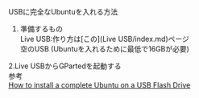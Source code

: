 USBに完全なUbuntuを入れる方法

1. 準備するもの  
Live USB:作り方は[この](Live USB/index.md)ページ  
空のUSB (Ubuntuを入れるために最低で16GBが必要)

2.Live USBからGPartedを起動する  
参考  
[How to install a complete Ubuntu on a USB Flash Drive](https://www.fosslinux.com/10212/how-to-install-a-complete-ubuntu-on-a-usb-flash-drive.htm)
